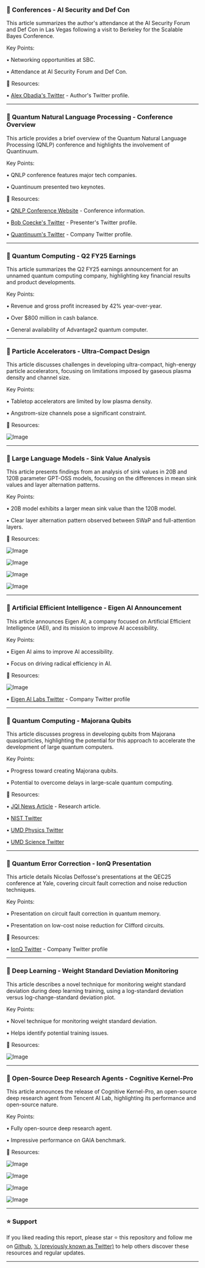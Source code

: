 ### 🤖 Conferences - AI Security and Def Con

This article summarizes the author's attendance at the AI Security Forum and Def Con in Las Vegas following a visit to Berkeley for the Scalable Bayes Conference.


Key Points:

• Networking opportunities at SBC.

• Attendance at AI Security Forum and Def Con.


🔗 Resources:

• [Alex Obadia's Twitter](https://x.com/ObadiaAlex) - Author's Twitter profile.

---

### 🤖 Quantum Natural Language Processing - Conference Overview

This article provides a brief overview of the Quantum Natural Language Processing (QNLP) conference and highlights the involvement of  Quantinuum.


Key Points:

• QNLP conference features major tech companies.

• Quantinuum presented two keynotes.


🔗 Resources:

• [QNLP Conference Website](https://qnlp.ai/index.html) - Conference information.

• [Bob Coecke's Twitter](https://x.com/coecke) - Presenter's Twitter profile.

• [Quantinuum's Twitter](https://x.com/QuantinuumQC) - Company Twitter profile.


---

### 🤖 Quantum Computing - Q2 FY25 Earnings

This article summarizes the Q2 FY25 earnings announcement for an unnamed quantum computing company, highlighting key financial results and product developments.


Key Points:

• Revenue and gross profit increased by 42% year-over-year.

• Over $800 million in cash balance.

• General availability of Advantage2 quantum computer.


---

### 🤖 Particle Accelerators - Ultra-Compact Design

This article discusses challenges in developing ultra-compact, high-energy particle accelerators, focusing on limitations imposed by gaseous plasma density and channel size.


Key Points:

• Tabletop accelerators are limited by low plasma density.

• Angstrom-size channels pose a significant constraint.


🔗 Resources:

![Image](https://pbs.twimg.com/media/GxrB_MYW0AAvtNZ?format=jpg&name=small)

---

### 🤖 Large Language Models - Sink Value Analysis

This article presents findings from an analysis of sink values in 20B and 120B parameter GPT-OSS models, focusing on the differences in mean sink values and layer alternation patterns.


Key Points:

• 20B model exhibits a larger mean sink value than the 120B model.

• Clear layer alternation pattern observed between SWaP and full-attention layers.



🔗 Resources:

![Image](https://pbs.twimg.com/media/GxnoOu2awAQBV6h?format=jpg&name=360x360)

![Image](https://pbs.twimg.com/media/GxnoOu4a8AA6dTE?format=jpg&name=360x360)

![Image](https://pbs.twimg.com/media/GxnoOu3awAAnNsg?format=jpg&name=360x360)

![Image](https://pbs.twimg.com/media/GxnoOu0awAAKx_H?format=jpg&name=360x360)

---

### 🤖 Artificial Efficient Intelligence - Eigen AI Announcement

This article announces Eigen AI, a company focused on Artificial Efficient Intelligence (AEI), and its mission to improve AI accessibility.


Key Points:

• Eigen AI aims to improve AI accessibility.

• Focus on driving radical efficiency in AI.


🔗 Resources:

![Image](https://pbs.twimg.com/media/GxozqPgawAIjMKG?format=jpg&name=small)

• [Eigen AI Labs Twitter](https://x.com/Eigen_AI_Labs) - Company Twitter profile


---

### 🤖 Quantum Computing - Majorana Qubits

This article discusses progress in developing qubits from Majorana quasiparticles, highlighting the potential for this approach to accelerate the development of large quantum computers.


Key Points:

• Progress toward creating Majorana qubits.

• Potential to overcome delays in large-scale quantum computing.


🔗 Resources:

• [JQI News Article](http://jqi.umd.edu/news/researchers-spy-finish-line-race-majorana-qubits) - Research article.

• [NIST Twitter](https://x.com/NIST)


• [UMD Physics Twitter](https://x.com/UMDPhysics)

• [UMD Science Twitter](https://x.com/UMDscience)


---

### 🤖 Quantum Error Correction - IonQ Presentation

This article details Nicolas Delfosse's presentations at the QEC25 conference at Yale, covering circuit fault correction and noise reduction techniques.


Key Points:

• Presentation on circuit fault correction in quantum memory.

• Presentation on low-cost noise reduction for Clifford circuits.


🔗 Resources:

• [IonQ Twitter](https://x.com/IonQ_Inc) - Company Twitter profile


---

### 🤖 Deep Learning - Weight Standard Deviation Monitoring

This article describes a novel technique for monitoring weight standard deviation during deep learning training, using a log-standard deviation versus log-change-standard deviation plot.


Key Points:

• Novel technique for monitoring weight standard deviation.

• Helps identify potential training issues.



🔗 Resources:

![Image](https://pbs.twimg.com/media/GxksYG1asAAmsAG?format=jpg&name=small)

---

### 🤖 Open-Source Deep Research Agents - Cognitive Kernel-Pro

This article announces the release of Cognitive Kernel-Pro, an open-source deep research agent from Tencent AI Lab, highlighting its performance and open-source nature.


Key Points:

• Fully open-source deep research agent.

• Impressive performance on GAIA benchmark.



🔗 Resources:

![Image](https://pbs.twimg.com/media/Gxgzui8agAA9x6V?format=jpg&name=small)

![Image](https://pbs.twimg.com/media/Gxg1fa_b0AAbBNk?format=jpg&name=360x360)

![Image](https://pbs.twimg.com/media/Gxg1qzDbYAA8uR_?format=jpg&name=360x360)

![Image](https://pbs.twimg.com/media/Gxg1xc1aMAAm2S5?format=jpg&name=360x360)


---

### ⭐️ Support

If you liked reading this report, please star ⭐️ this repository and follow me on [Github](https://github.com/Drix10), [𝕏 (previously known as Twitter)](https://x.com/DRIX_10_) to help others discover these resources and regular updates.

---